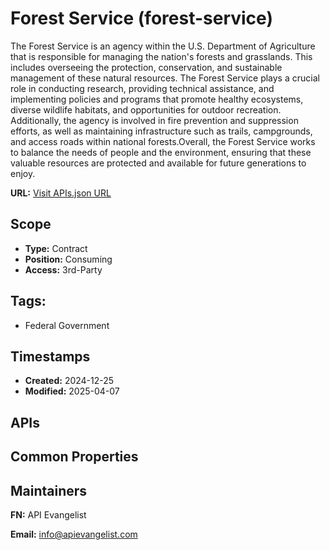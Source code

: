 # Forest Service (forest-service)
The Forest Service is an agency within the U.S. Department of Agriculture that is responsible for managing the nation's forests and grasslands. This includes overseeing the protection, conservation, and sustainable management of these natural resources. The Forest Service plays a crucial role in conducting research, providing technical assistance, and implementing policies and programs that promote healthy ecosystems, diverse wildlife habitats, and opportunities for outdoor recreation. Additionally, the agency is involved in fire prevention and suppression efforts, as well as maintaining infrastructure such as trails, campgrounds, and access roads within national forests.Overall, the Forest Service works to balance the needs of people and the environment, ensuring that these valuable resources are protected and available for future generations to enjoy.

**URL:** [Visit APIs.json URL](https://example.com/apis/apis.yml)

## Scope

- **Type:** Contract 
- **Position:** Consuming 
- **Access:** 3rd-Party 

## Tags:

 - Federal Government

## Timestamps

- **Created:** 2024-12-25 
- **Modified:** 2025-04-07 

## APIs


## Common Properties


## Maintainers

**FN:** API Evangelist

**Email:** info@apievangelist.com

